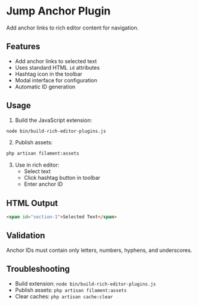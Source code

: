 # Jump Anchor Plugin

Add anchor links to rich editor content for navigation.

## Features

-   Add anchor links to selected text
-   Uses standard HTML `id` attributes
-   Hashtag icon in the toolbar
-   Modal interface for configuration
-   Automatic ID generation

## Usage

1. Build the JavaScript extension:

```bash
node bin/build-rich-editor-plugins.js
```

2. Publish assets:

```bash
php artisan filament:assets
```

3. Use in rich editor:
    - Select text
    - Click hashtag button in toolbar
    - Enter anchor ID

## HTML Output

```html
<span id="section-1">Selected Text</span>
```

## Validation

Anchor IDs must contain only letters, numbers, hyphens, and underscores.

## Troubleshooting

-   Build extension: `node bin/build-rich-editor-plugins.js`
-   Publish assets: `php artisan filament:assets`
-   Clear caches: `php artisan cache:clear`
